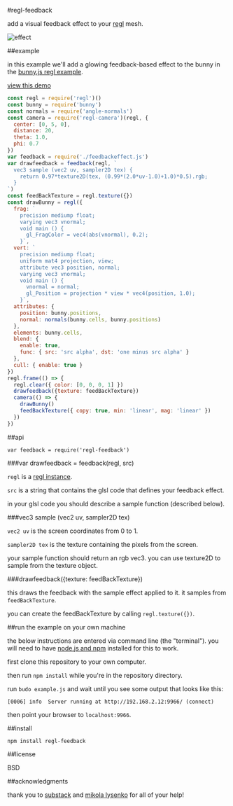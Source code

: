 #regl-feedback

add a visual feedback effect to your [regl](http://regl.party) mesh.

![effect](http://kitties.neocities.org/assets/feedbackeffect.png)

##example

in this example we'll add a glowing feedback-based effect to
the bunny in the [bunny.js regl
example](https://github.com/regl-project/regl/blob/gh-pages/example/bunny.js).

[view this demo](http://kitties.neocities.org/fbexample.html)


``` js
const regl = require('regl')()
const bunny = require('bunny')
const normals = require('angle-normals')
const camera = require('regl-camera')(regl, {
  center: [0, 5, 0],
  distance: 20,
  theta: 1.0,
  phi: 0.7 
})
var feedback = require('./feedbackeffect.js')
var drawfeedback = feedback(regl, `
  vec3 sample (vec2 uv, sampler2D tex) {
    return 0.97*texture2D(tex, (0.99*(2.0*uv-1.0)+1.0)*0.5).rgb;
  }
`)
const feedBackTexture = regl.texture({})
const drawBunny = regl({
  frag: `
    precision mediump float;
    varying vec3 vnormal;
    void main () {
      gl_FragColor = vec4(abs(vnormal), 0.2);
    }`,
  vert: `
    precision mediump float;
    uniform mat4 projection, view;
    attribute vec3 position, normal;
    varying vec3 vnormal;
    void main () {
      vnormal = normal;
      gl_Position = projection * view * vec4(position, 1.0);
    }`,
  attributes: {
    position: bunny.positions,
    normal: normals(bunny.cells, bunny.positions)
  },
  elements: bunny.cells,
  blend: {
    enable: true,
    func: { src: 'src alpha', dst: 'one minus src alpha' }
  },
  cull: { enable: true }
})
regl.frame(() => {
  regl.clear({ color: [0, 0, 0, 1] })
  drawfeedback({texture: feedBackTexture})
  camera(() => {
    drawBunny()
    feedBackTexture({ copy: true, min: 'linear', mag: 'linear' })
  })
})
```

##api

```
var feedback = require('regl-feedback')
```

###var drawfeedback = feedback(regl, src)

`regl` is a [regl
instance](https://github.com/regl-project/regl/blob/gh-pages/API.md).

`src` is a string that contains the glsl code that defines your feedback effect.

in your glsl code you should describe a sample function
(described below).

###vec3 sample (vec2 uv, sampler2D tex)

`vec2 uv` is the screen coordinates from 0 to 1.

`sampler2D tex` is the texture containing the pixels from
the screen.

your sample function should return an rgb vec3. you can use
texture2D to sample from the texture object.

###drawfeedback({texture: feedBackTexture})

this draws the feedback with the sample effect applied to
it. it samples from `feedBackTexture`.

you can create the feedBackTexture by calling `regl.texture({})`.

##run the example on your own machine

the below instructions are entered via command line (the
"terminal"). you will need to have
[node.js and npm](https://nodejs.org/en/download/)
installed for this to work.

first clone this repository to your own computer. 

then run `npm install` while you're in the repository directory.

run `budo example.js` and wait until you see some output that looks like
this:

`[0006] info  Server running at http://192.168.2.12:9966/ (connect)`

then point your browser to `localhost:9966`.

##install

`npm install regl-feedback`

##license

BSD

##acknowledgments

thank you to [substack](twitter.com/substack) and [mikola
lysenko](https://twitter.com/mikolalysenko) for all of
your help!
